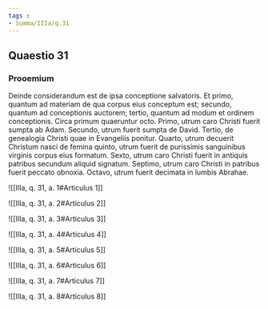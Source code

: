 ```yaml
---
tags : 
- Summa/IIIa/q.31
---
```


## Quaestio 31

### Prooemium

Deinde considerandum est de ipsa conceptione salvatoris. Et primo, quantum ad materiam de qua corpus eius conceptum est; secundo, quantum ad conceptionis auctorem; tertio, quantum ad modum et ordinem conceptionis. Circa primum quaeruntur octo. Primo, utrum caro Christi fuerit sumpta ab Adam. Secundo, utrum fuerit sumpta de David. Tertio, de genealogia Christi quae in Evangeliis ponitur. Quarto, utrum decuerit Christum nasci de femina quinto, utrum fuerit de purissimis sanguinibus virginis corpus eius formatum. Sexto, utrum caro Christi fuerit in antiquis patribus secundum aliquid signatum. Septimo, utrum caro Christi in patribus fuerit peccato obnoxia. Octavo, utrum fuerit decimata in lumbis Abrahae.

![[IIIa, q. 31, a. 1#Articulus 1]]

![[IIIa, q. 31, a. 2#Articulus 2]]

![[IIIa, q. 31, a. 3#Articulus 3]]

![[IIIa, q. 31, a. 4#Articulus 4]]

![[IIIa, q. 31, a. 5#Articulus 5]]

![[IIIa, q. 31, a. 6#Articulus 6]]

![[IIIa, q. 31, a. 7#Articulus 7]]

![[IIIa, q. 31, a. 8#Articulus 8]]

